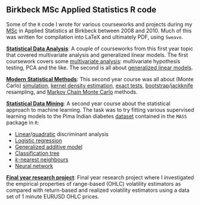 ## Birkbeck MSc Applied Statistics R code

Some of the `R` code I wrote for various courseworks and projects during my [MSc](http://www.bbk.ac.uk/study/2016/postgraduate/programmes/TMSSTAPP_C/) in Applied Statistics at Birkbeck between 2008 and 2010. Much of this was written for compilation into LaTeX and ultimately PDF, using `Sweave`.

[__Statistical Data Analysis__](StatisticalAnalysis/): A couple of courseworks from this first year topic that covered multivariate analysis and generalized linear models. The first coursework covers some [multivariate analysis](https://en.wikipedia.org/wiki/Multivariate_analysis): multivariate hypothesis testing, PCA and the like. The second is all about [generalized linear models](https://en.wikipedia.org/wiki/Generalized_linear_model).

[__Modern Statistical Methods__](ModernStatisticalMethods/): This second year course was all about (Monte Carlo) [simulation](https://en.wikipedia.org/wiki/Monte_Carlo_method), [kernel density estimation](https://en.wikipedia.org/wiki/Kernel_density_estimation), [exact tests](https://en.wikipedia.org/wiki/Exact_test), [bootstrap](https://en.wikipedia.org/wiki/Bootstrapping_(statistics))/[jackknife](https://en.wikipedia.org/wiki/Jackknife_resampling) resampling, and [Markov Chain Monte Carlo](https://en.wikipedia.org/wiki/Markov_chain_Monte_Carlo) methods.

[__Statistical Data Mining__](StatisticalDataMining/): A second year course about the statistical approach to machine learning. The task was to try fitting various supervised learning models to the Pima Indian diabetes [dataset](https://archive.ics.uci.edu/ml/datasets/Pima+Indians+Diabetes) contained in the `MASS` package in `R`:
* [Linear](https://en.wikipedia.org/wiki/Linear_discriminant_analysis)/[quadratic](https://en.wikipedia.org/wiki/Quadratic_classifier#Quadratic_discriminant_analysis) discriminant analysis
* [Logistic regression](https://en.wikipedia.org/wiki/Logistic_regression)
* [Generalized additive model](https://en.wikipedia.org/wiki/Generalized_additive_model)
* [Classification tree](https://en.wikipedia.org/wiki/Decision_tree_learning)
* [_k_-nearest neighbours](https://en.wikipedia.org/wiki/K-nearest_neighbors_algorithm)
* [Neural network](https://en.wikipedia.org/wiki/Artificial_neural_network)

[__Final year research project__](FinalYearResearchProject): Final year research project where I investigated the empirical properties of range-based (OHLC) volatility estimators as compared with return-based and realized volatility estimators using a data set of 1 minute EURUSD OHLC prices.
